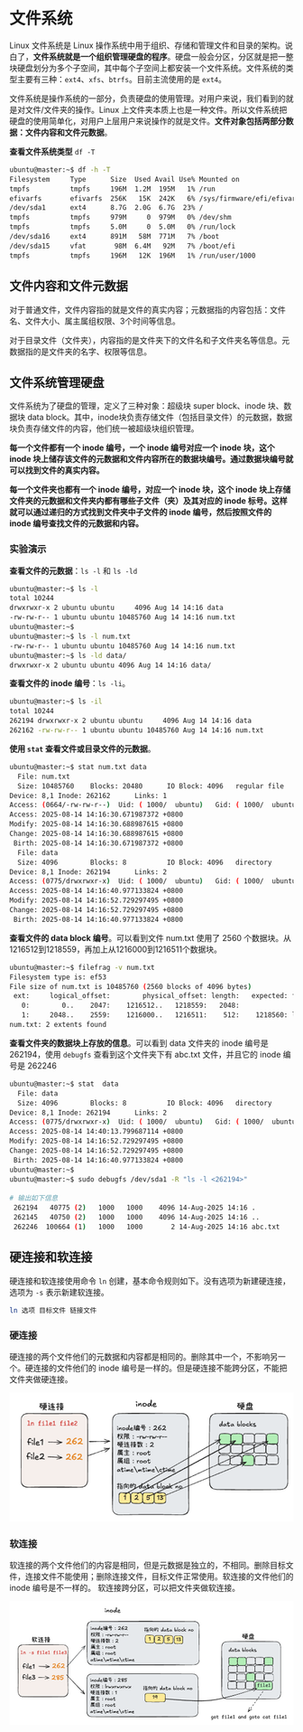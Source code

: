 # 文件系统

Linux 文件系统是 Linux 操作系统中用于组织、存储和管理文件和目录的架构。说白了，**文件系统就是一个组织管理硬盘的程序**。硬盘一般会分区，分区就是把一整块硬盘划分为多个子空间，其中每个子空间上都安装一个文件系统。文件系统的类型主要有三种：`ext4`、`xfs`、`btrfs`。目前主流使用的是 `ext4`。

文件系统是操作系统的一部分，负责硬盘的使用管理。对用户来说，我们看到的就是对文件/文件夹的操作。Linux 上文件夹本质上也是一种文件。所以文件系统把硬盘的使用简单化，对用户上层用户来说操作的就是文件。**文件对象包括两部分数据：文件内容和文件元数据**。

**查看文件系统类型** `df -T`

~~~bash
ubuntu@master:~$ df -h -T
Filesystem     Type      Size  Used Avail Use% Mounted on
tmpfs          tmpfs     196M  1.2M  195M   1% /run
efivarfs       efivarfs  256K   15K  242K   6% /sys/firmware/efi/efivars
/dev/sda1      ext4      8.7G  2.0G  6.7G  23% /
tmpfs          tmpfs     979M     0  979M   0% /dev/shm
tmpfs          tmpfs     5.0M     0  5.0M   0% /run/lock
/dev/sda16     ext4      891M   58M  771M   7% /boot
/dev/sda15     vfat       98M  6.4M   92M   7% /boot/efi
tmpfs          tmpfs     196M   12K  196M   1% /run/user/1000
~~~



## 文件内容和文件元数据

对于普通文件，文件内容指的就是文件的真实内容；元数据指的内容包括：文件名、文件大小、属主属组权限、3个时间等信息。

对于目录文件（文件夹），内容指的是文件夹下的文件名和子文件夹名等信息。元数据指的是文件夹的名字、权限等信息。



## 文件系统管理硬盘

文件系统为了硬盘的管理，定义了三种对象：超级块 super block、inode 块、数据块 data block。其中，inode块负责存储文件（包括目录文件）的元数据，数据块负责存储文件的内容，他们统一被超级块组织管理。

**每一个文件都有一个 inode 编号，一个 inode 编号对应一个 inode 块，这个 inode 块上储存该文件的元数据和文件内容所在的数据块编号。通过数据块编号就可以找到文件的真实内容。**

**每一个文件夹也都有一个 inode 编号，对应一个 inode 块，这个 inode 块上存储文件夹的元数据和文件夹内都有哪些子文件（夹）及其对应的 inode 标号。这样就可以通过递归的方式找到文件夹中子文件的 inode 编号，然后按照文件的 inode 编号查找文件的元数据和内容。**



### 实验演示

**查看文件的元数据**：`ls -l` 和 `ls -ld`

~~~bash
ubuntu@master:~$ ls -l
total 10244
drwxrwxr-x 2 ubuntu ubuntu     4096 Aug 14 14:16 data
-rw-rw-r-- 1 ubuntu ubuntu 10485760 Aug 14 14:16 num.txt
ubuntu@master:~$
ubuntu@master:~$ ls -l num.txt
-rw-rw-r-- 1 ubuntu ubuntu 10485760 Aug 14 14:16 num.txt
ubuntu@master:~$ ls -ld data/
drwxrwxr-x 2 ubuntu ubuntu 4096 Aug 14 14:16 data/
~~~

**查看文件的 inode 编号**：`ls -li`。

~~~bash
ubuntu@master:~$ ls -il
total 10244
262194 drwxrwxr-x 2 ubuntu ubuntu     4096 Aug 14 14:16 data
262162 -rw-rw-r-- 1 ubuntu ubuntu 10485760 Aug 14 14:16 num.txt
~~~

**使用 `stat` 查看文件或目录文件的元数据**。

~~~bash
ubuntu@master:~$ stat num.txt data
  File: num.txt
  Size: 10485760  	Blocks: 20480      IO Block: 4096   regular file
Device: 8,1	Inode: 262162      Links: 1
Access: (0664/-rw-rw-r--)  Uid: ( 1000/  ubuntu)   Gid: ( 1000/  ubuntu)
Access: 2025-08-14 14:16:30.671987372 +0800
Modify: 2025-08-14 14:16:30.688987615 +0800
Change: 2025-08-14 14:16:30.688987615 +0800
 Birth: 2025-08-14 14:16:30.671987372 +0800
  File: data
  Size: 4096      	Blocks: 8          IO Block: 4096   directory
Device: 8,1	Inode: 262194      Links: 2
Access: (0775/drwxrwxr-x)  Uid: ( 1000/  ubuntu)   Gid: ( 1000/  ubuntu)
Access: 2025-08-14 14:16:40.977133824 +0800
Modify: 2025-08-14 14:16:52.729297495 +0800
Change: 2025-08-14 14:16:52.729297495 +0800
 Birth: 2025-08-14 14:16:40.977133824 +0800
~~~



**查看文件的 data block 编号**。可以看到文件 num.txt 使用了 2560 个数据块。从1216512到1218559，再加上从1216000到1216511个数据块。

~~~bash
ubuntu@master:~$ filefrag -v num.txt
Filesystem type is: ef53
File size of num.txt is 10485760 (2560 blocks of 4096 bytes)
 ext:     logical_offset:        physical_offset: length:   expected: flags:
   0:        0..    2047:    1216512..   1218559:   2048:
   1:     2048..    2559:    1216000..   1216511:    512:    1218560: last,eof
num.txt: 2 extents found
~~~



**查看文件夹的数据块上存放的信息**。可以看到 data 文件夹的 inode 编号是 262194，使用 `debugfs` 查看到这个文件夹下有 abc.txt 文件，并且它的 inode 编号是 262246

~~~bash
ubuntu@master:~$ stat  data
  File: data
  Size: 4096      	Blocks: 8          IO Block: 4096   directory
Device: 8,1	Inode: 262194      Links: 2
Access: (0775/drwxrwxr-x)  Uid: ( 1000/  ubuntu)   Gid: ( 1000/  ubuntu)
Access: 2025-08-14 14:40:13.799687114 +0800
Modify: 2025-08-14 14:16:52.729297495 +0800
Change: 2025-08-14 14:16:52.729297495 +0800
 Birth: 2025-08-14 14:16:40.977133824 +0800
ubuntu@master:~$
ubuntu@master:~$ sudo debugfs /dev/sda1 -R "ls -l <262194>"

# 输出如下信息
 262194   40775 (2)   1000   1000    4096 14-Aug-2025 14:16 .
 262145   40750 (2)   1000   1000    4096 14-Aug-2025 14:16 ..
 262246  100664 (1)   1000   1000       2 14-Aug-2025 14:16 abc.txt
~~~





## 硬连接和软连接

硬连接和软连接使用命令 `ln` 创建，基本命令规则如下。没有选项为新建硬连接，选项为 `-s` 表示新建软连接。

~~~bash
ln 选项 目标文件 链接文件
~~~



### 硬连接

硬连接的两个文件他们的元数据和内容都是相同的。删除其中一个，不影响另一个。硬连接的文件他们的 inode 编号是一样的。但是硬连接不能跨分区，不能把文件夹做硬连接。

![](hard_links.png)

### 软连接

软连接的两个文件他们的内容是相同，但是元数据是独立的，不相同。删除目标文件，连接文件不能使用；删除连接文件，目标文件正常使用。软连接的文件他们的 inode 编号是不一样的。 软连接跨分区，可以把文件夹做软连接。

![](soft_links.png)
